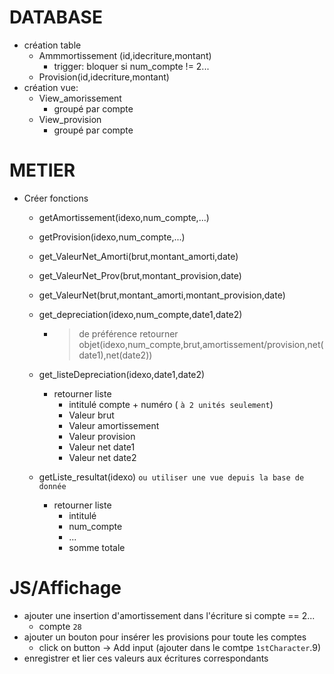 #   DATABASE
*   création table
    -   Ammmortissement (id,idecriture,montant)
        -   trigger: bloquer si num_compte != 2...
    -   Provision(id,idecriture,montant)
*   création vue:
    -   View_amorissement
        - groupé par compte
    -   View_provision
        - groupé par compte
    
#   METIER
*   Créer fonctions
    -   getAmortissement(idexo,num_compte,...)   
    -   getProvision(idexo,num_compte,...)   
    -   get_ValeurNet_Amorti(brut,montant_amorti,date)
    -   get_ValeurNet_Prov(brut,montant_provision,date)
    -   get_ValeurNet(brut,montant_amorti,montant_provision,date)

    -   get_depreciation(idexo,num_compte,date1,date2)
        -  > de préférence retourner objet(idexo,num_compte,brut,amortissement/provision,net(date1),net(date2))

    -   get_listeDepreciation(idexo,date1,date2)
        -   retourner liste
            -   intitulé compte + numéro ( `à 2 unités seulement`)
            -   Valeur brut
            -   Valeur amortissement
            -   Valeur provision
            -   Valeur net date1
            -   Valeur net date2

    
    -   getListe_resultat(idexo) `ou utiliser une vue depuis la base de donnée`
        -   retourner liste
            -   intitulé
            -   num_compte
            -   ...
            -   somme totale

#   JS/Affichage
*   ajouter une insertion d'amortissement dans l'écriture si compte == 2...
    -   compte `28`
*   ajouter un bouton pour insérer les provisions pour toute les comptes
    -   click on button -> Add input  (ajouter dans le comtpe `1stCharacter`.9)
*   enregistrer et lier ces valeurs aux écritures correspondants 